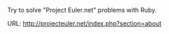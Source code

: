 Try to solve "Project Euler.net" problems with Ruby.

URL: http://projecteuler.net/index.php?section=about
